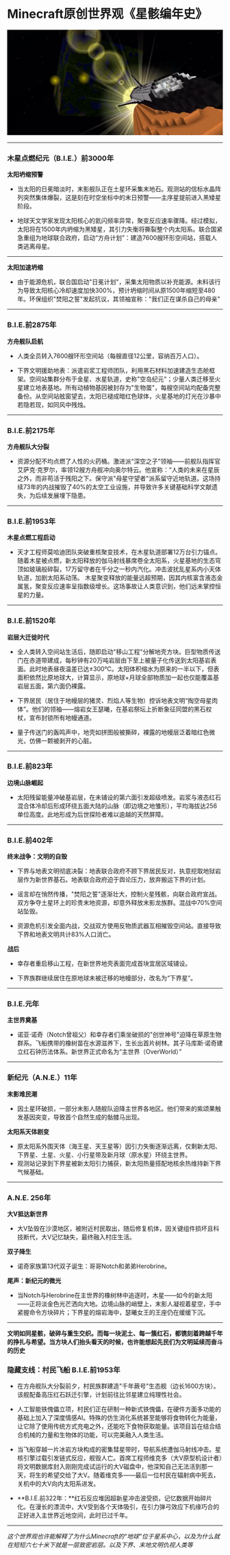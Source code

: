 # Minecraft原创世界观《星骸编年史》

![](/others/原创世界观/离开旧地球.png)

---
### **木星点燃纪元（B.I.E.）前3000年**
**太阳坍缩预警**
- 当太阳的日冕暗淡时，末影舰队正在土星环采集末地石。观测站的信标水晶阵列突然集体爆裂，这是刻在时空坐标中的末日预警——主序星提前进入黑矮星阶段。

- 地球天文学家发现太阳核心的氦闪频率异常，聚变反应速率骤降。经过模拟，太阳将在1500年内坍缩为黑矮星，其引力失衡将撕裂整个内太阳系。联合国紧急重组为地球联合政府，启动“方舟计划”：建造7600艘环形空间站，搭载人类逃离母星。

---

**太阳加速坍缩**
- 由于能源危机，联合国启动"日冕计划"，采集太阳物质以补充能源。未料该行为导致太阳核心冷却速度加快300%，预计坍缩时间从原1500年缩短至480年。环保组织"焚阳之誓"发起抗议，其领袖宣称："我们正在谋杀自己的母亲"

---

### **B.I.E.前2875年**
**方舟舰队启航**
- 人类全员转入7600艘环形空间站（每艘直径12公里，容纳百万人口）。

- 下界文明援助地表：派遣岩浆工程师团队，利用黑石材料加速建造生态舱框架。空间站集群分布于金星、水星轨道，史称"空岛纪元"；少量人类迁移至火星建立地表基地。所有动植物基因被封存为"生物蛋"，每艘空间站均配备完整备份。从空间站舷窗望去，太阳已褪成暗红色球体，火星基地的灯光在沙暴中若隐若现，如同风中残烛。

---

### **B.I.E.前2175年**
**方舟舰队大分裂**
- 资源分配不均点燃了人性的火药桶。激进派“深空之子”领袖——前舰队指挥官艾萨克·克罗尔，率领12艘方舟舰冲向奥尔特云。他宣称：“人类的未来在星辰之外，而非苟活于残阳之下。保守派"母星守望者"派系留守近地轨道。这场持续73年的内战摧毁了40%的太空工业设施，并导致许多关键基础科学文献遗失，为后续发展埋下隐患。 

---

### **B.I.E.前1953年**
**木星点燃工程启动**
- 天才工程师莫哈迪团队突破重核聚变技术，在木星轨道部署12万台引力锚点。随着木星被点燃，新太阳释放的伽马射线暴席卷全太阳系，火星基地的生态穹顶如玻璃般碎裂，17万留守者在千分之一秒内汽化。冲击波扰乱星系内小天体轨道，加剧太阳系动荡。 木星聚变释放的能量远超预期，因其内核富含液态金属氢，聚变反应速率呈指数级增长。这场事故让人类意识到，他们远未掌控恒星的力量。

---

### **B.I.E.前1520年**
**岩层大迁徙时代**
- 全人类转入空间站生活后，随即启动"移山工程"分解地壳方块。巨型物质传送门在赤道带建成，每秒钟有20万吨岩层由下至上被量子化传送到太阳基岩表面。此时地表昼夜温差已达±300℃。太阳体积缩水为原来的一半以下，但表面积依然比原地球大，计算显示，原地球+月球全部物质加一起也仅能覆盖基岩层五面，第六面仍裸露。

- 下界居民（居住于地幔层的猪灵、烈焰人等生物）控诉地表文明“掏空母星肉体”。他们的领袖——熔岩女王瑟曦，在基岩祭坛上折断象征同盟的黑石权杖，宣布封锁所有地幔通道。

- 量子传送门的轰鸣声中，地壳如拼图般被撕碎，裸露的地幔层泛着暗红色微光，仿佛一颗被剥开的心脏。

---

### **B.I.E.前823年**
**边境山脉崛起**
- 太阳残留能量冲破基岩层，在未铺设的第六面引发超级喷发。岩浆与液态红石混合体冷却后形成环绕五面大陆的山脉（即边境之地雏形），平均海拔达256单位高度。此地形成为后世探险者难以逾越的天然屏障。

---

### **B.I.E.前402年**
**终末战争：文明的自毁**
- 下界与地表文明彻底决裂：地表联合政府不顾下界居民反对，执意挖取地狱岩层作为新世界基石。地表联合政府迫于舆论压力，放弃搬运下界的计划。

- 谣言却在悄然传播，"焚阳之誓"逐渐壮大，控制火星残骸，向联合政府宣战。双方争夺土星环上的珍贵末地资源，却意外释放末影龙族群。混战中70%空间站坠毁。

- 资源危机引发全面内战，交战双方使用反物质武器互相摧毁空间站。直接导致下界和地表文明共计83%人口消亡。

**战后**

- 幸存者重启移山工程，在新世界地壳表面完成首块宜居区域铺设。

- 下界族群继续居住在原地球未被迁移的地幔部分，改名为“下界星”。

---

### **B.I.E.元年**
**主世界奠基**
- 诺亚·诺奇（Notch曾祖父）和幸存者们乘坐破损的"创世神号"迫降在草原生物群系。飞船携带的橡树苗在水源滋养下，生长出首片树林。其子马库斯·诺奇建立红石钟历法体系。新世界正式命名为“主世界（OverWorld）”

---

### **新纪元（A.N.E.）11年**
**末影难民潮**
- 因土星环破损，一部分末影人随舰队迫降主世界各地区。他们带来的紫颂果触发基因突变，导致首个自然生成的骷髅马出现。

**太阳系天体剧变**  
- 原太阳系外围天体（海王星、天王星等）因引力失衡逐渐远离，仅剩新太阳、下界星、土星、火星、小行星带及新月球（原水星）环绕主世界。
- 观测站记录到下界星被新太阳引力捕获，新太阳热量搭配地核余热维持新下界气候基础。

---

### **A.N.E. 256年**
**大V抵达新世界**
- 大V坠毁在沙漠地区，被附近村民取出，随后修复机体，因关键组件损坏且科技断代，大V记忆缺失，最终融入村庄生活。

**双子降生**
- 诺奇家族第13代双子诞生：哥哥Notch和弟弟Herobrine。

**尾声：新纪元的微光**
- 当Notch与Herobrine在主世界的橡树林中追逐时，木星——如今的新太阳——正将淡金色光芒洒向大地。边境山脉的峭壁上，末影人凝视着星空，手中紧握命令方块碎片；下界星的熔岩海中，瑟曦女王的王座仍在缓缓下沉。

---

**文明如同星骸，破碎与重生交织。而每一块泥土、每一簇红石，都镌刻着跨越千年的挣扎与希望。当方块人们抬头看天的时候，也许能想起先民们为文明延续而奋斗的历史**

### **隐藏支线：村民飞船 B.I.E.前1953年**

- 在方舟舰队大分裂前夕，村民族群建造"千年蕨号"生态舰（边长1600方块）。该舰配备高压红石跃迁引擎，计划前往比邻星建立纯理性社会。

- 人工智能铁傀儡立项，村民们正在研制一种新式铁傀儡，在硬件方面多功能的基础上加入了深度情感AI。特殊的仿生消化系统甚至能够将食物转化为能量，让它除了使用传统方式充电之外，还能吃下食物获取能量。该项目旨在结合结合机械的力量和生物体的功能，可以完美融入人类生活。

- 当飞船穿越一片冰岩方块构成的密集彗星带时，导航系统遭伽马射线冲击。星核引擎过载引发链式反应，舰毁人亡。首席工程师维克多（大V原型机设计者）将文明数据库封入刚刚完成试运行的大V磁盘中，他深知自己无法活到那一天，将生的希望交给了大V。随着维克多——最后一位村民在辐射病中死去，关机中的大V向内太阳系进发。

- **B.I.E.前322年：**红石反应堆因超新星冲击波受损，记忆数据开始碎片化。在漫长的漂流中，大V受到各个天体吸引，在引力弹弓效应下机缘巧合的正好进入主世界近地空间，此时已过千年。

---

*这个世界观也许能解释了为什么Minecraft的“地球”位于星系中心，以及为什么就在短短六七十米下就是一层致密岩层。以及下界、末地文明仇视人类等*